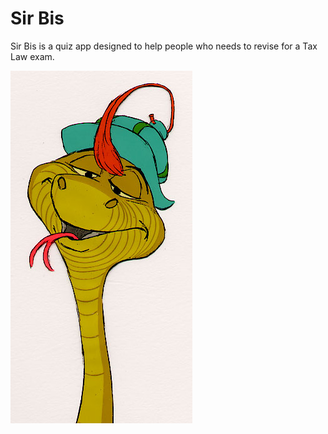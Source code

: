 # Sir Bis

Sir Bis is a quiz app designed to help people who needs to revise for a Tax Law exam.

![Image of Sir Bis](public/sirbis.jpg)
